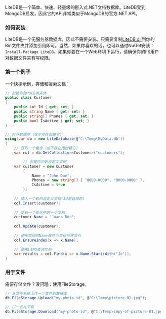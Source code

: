 LiteDB是一个简单、快速、轻量级的嵌入式.NET文档数据库。LiteDB受到MongoDB启发，因此它的API非常类似于MongoDB的官方.NET API。

### 如何安装

LiteDB是一个无服务器数据库，因此不需要安装。只需要复制[LiteDB.dll](https://github.com/mbdavid/LiteDB/releases)到你的Bin文件夹并添加引用即可。当然，如果你喜欢的话，也可以通过NuGet安装：`Install-Package LiteDB`。如果你要在一个Web环境下运行，请确保你的IIS用户对数据文件夹有写权限。

### 第一个例子

一个快捷示例，存储和搜索文档：

```C#
// 创建你的POCO类实体
public class Customer
{
    public int Id { get; set; }
    public string Name { get; set; }
    public string[] Phones { get; set; }
    public bool IsActive { get; set; }
}

// 打开数据库（或不存在创建它）
using(var db = new LiteDatabase(@"C:\Temp\MyData.db"))
{
	// 获取一个集合（或不存在而创建它）
	var col = db.GetCollection<Customer>("customers");

        // 创建你的新自定义实例
	var customer = new Customer
        { 
            Name = "John Doe", 
            Phones = new string[] { "8000-0000", "9000-0000" }, 
            IsActive = true
        };
	
	// 插入一个新的自定义文档(Id是自增的)
	col.Insert(customer);
	
	// 更新一个集合中的一个文档
	customer.Name = "Joana Doe";
	
	col.Update(customer);
	
	// 使用文档的Name属性为文档创建索引
	col.EnsureIndex(x => x.Name);
	
	// 使用LINQ查询文档
	var results = col.Find(x => x.Name.StartsWith("Jo"));
}
```

### 用于文件

需要存储文件？没问题：使用FileStorage。

```C#
// 从文件系统上传一个文件到数据库
db.FileStorage.Upload("my-photo-id", @"C:\Temp\picture-01.jpg");

// 过一会儿下载
db.FileStorage.Download("my-photo-id", @"C:\Temp\copy-of-picture-01.jpg");
```
